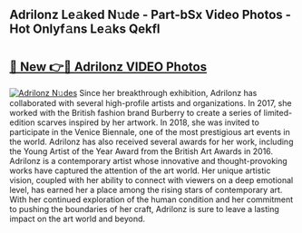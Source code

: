 ## Adrilonz Le𝚊ked N𝚞de - Part-bSx Video Photos - Hot Onlyf𝚊ns Le𝚊ks Qekfl

# <h2><a href="http://ab69751.deff.icu/?id=Adrilonz">🔗 New 👉🔴 Adrilonz VIDEO Photos</a></h2>

[![Adrilonz N𝚞des](https://i.imgur.com/rIISA9y.gif)](http://ab69751.deff.icu/?id=Adrilonz)
Since her breakthrough exhibition, Adrilonz has collaborated with several high-profile artists and organizations. In 2017, she worked with the British fashion brand Burberry to create a series of limited-edition scarves inspired by her artwork. In 2018, she was invited to participate in the Venice Biennale, one of the most prestigious art events in the world. Adrilonz has also received several awards for her work, including the Young Artist of the Year Award from the British Art Awards in 2016. Adrilonz is a contemporary artist whose innovative and thought-provoking works have captured the attention of the art world. Her unique artistic vision, coupled with her ability to connect with viewers on a deep emotional level, has earned her a place among the rising stars of contemporary art. With her continued exploration of the human condition and her commitment to pushing the boundaries of her craft, Adrilonz is sure to leave a lasting impact on the art world and beyond.
